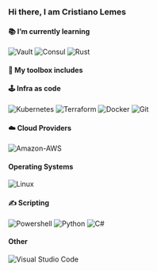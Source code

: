 ### Hi there, I am Cristiano Lemes


#### 📚 I’m currently learning

![Vault](https://img.shields.io/badge/Vault-000000?style=plastic&logo=Vault&logoColor=white)
![Consul](https://img.shields.io/badge/Consul-F24C53?style=plastic&logo=Consul&logoColor=white)
![Rust](https://img.shields.io/badge/Rust-000000?style=for-the-badge&logo=rust&logoColor=white)

#### 🧰 My toolbox includes
  
  #### 🕹️ Infra as code
  
  ![Kubernetes](https://img.shields.io/badge/Kubernetes-326CE5?style=plastic&logo=Kubernetes&logoColor=white)
  ![Terraform](https://img.shields.io/badge/Terraform-7B42BC?style=plastic&logo=Terraform&logoColor=white)
  ![Docker](https://img.shields.io/badge/Docker-2496ED?style=plastic&logo=Docker&logoColor=white)
  ![Git](https://img.shields.io/badge/git-F05032?style=plastic&logo=git&logoColor=white)
  
  #### ☁️ Cloud Providers
  ![Amazon-AWS](https://img.shields.io/badge/Amazon-AWS-232F3E?style=plastic&logo=Amazon-AWS&logoColor=white)
  
  #### Operating Systems
  ![Linux](https://img.shields.io/badge/Linux-FCC624?style=plastic&logo=Linux&logoColor=white)
  
  #### ✍️ Scripting
  ![Powershell](https://img.shields.io/badge/Powershell-2CA5E0?style=for-the-badge&logo=powershell&logoColor=white)
  ![Python](https://img.shields.io/badge/Python-3776AB?style=for-the-badge&logo=python&logoColor=white)
  ![C#](https://img.shields.io/badge/C%23-239120?style=for-the-badge&logo=c-sharp&logoColor=white)
  
  #### Other
  ![Visual Studio Code](https://img.shields.io/badge/VSCode-0078d7?style=plastic&logo=visual-studio-code&logoColor=white)


<!--
**cslemes/cslemes** is a ✨ _special_ ✨ repository because its `README.md` (this file) appears on your GitHub profile.

Here are some ideas to get you started:

- 🔭 I’m currently working on ...
- 🌱 I’m currently learning ...
- 👯 I’m looking to collaborate on ...
- 🤔 I’m looking for help with ...
- 💬 Ask me about ...
- 📫 How to reach me: ...
- 😄 Pronouns: ...
- ⚡ Fun fact: ...
-->
